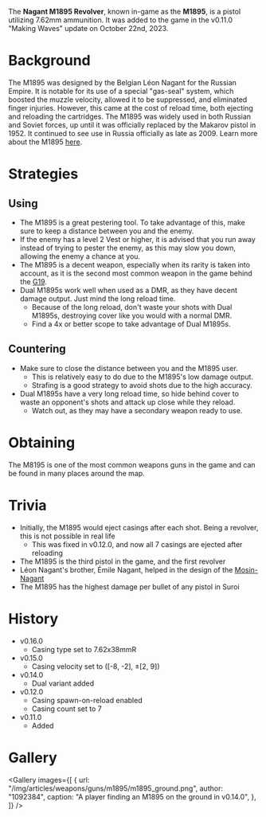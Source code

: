 The **Nagant M1895 Revolver**, known in-game as the **M1895**, is a pistol utilizing 7.62mm ammunition. It was added to the game in the v0.11.0 "Making Waves" update on October 22nd, 2023.

# Background

The M1895 was designed by the Belgian Léon Nagant for the Russian Empire. It is notable for its use of a special "gas-seal" system, which boosted the muzzle velocity, allowed it to be suppressed, and eliminated finger injuries. However, this came at the cost of reload time, both ejecting and reloading the cartridges. The M1895 was widely used in both Russian and Soviet forces, up until it was officially replaced by the Makarov pistol in 1952. It continued to see use in Russia officially as late as 2009. Learn more about the M1895 [here](https://en.wikipedia.org/wiki/Nagant_M1895).


# Strategies

## Using

- The M1895 is a great pestering tool. To take advantage of this, make sure to keep a distance between you and the enemy.
- If the enemy has a level 2 Vest or higher, it is advised that you run away instead of trying to pester the enemy, as this may slow you down, allowing the enemy a chance at you.
- The M1895 is a decent weapon, especially when its rarity is taken into account, as it is the second most common weapon in the game behind the [G19](/weapons/guns/g19).
- Dual M1895s work well when used as a DMR, as they have decent damage output. Just mind the long reload time.
  - Because of the long reload, don't waste your shots with Dual M1895s, destroying cover like you would with a normal DMR.
  - Find a 4x or better scope to take advantage of Dual M1895s.

## Countering

- Make sure to close the distance between you and the M1895 user.
  - This is relatively easy to do due to the M1895's low damage output.
  - Strafing is a good strategy to avoid shots due to the high accuracy.
- Dual M1895s have a very long reload time, so hide behind cover to waste an opponent's shots and attack up close while they reload.
  - Watch out, as they may have a secondary weapon ready to use.

# Obtaining

The M8195 is one of the most common weapons guns in the game and can be found in many places around the map.

# Trivia

- Initially, the M1895 would eject casings after each shot. Being a revolver, this is not possible in real life
  - This was fixed in v0.12.0, and now all 7 casings are ejected after reloading
- The M1895 is the third pistol in the game, and the first revolver
- Léon Nagant's brother, Émile Nagant, helped in the design of the [Mosin-Nagant](/weapons/guns/mosin)
- The M1895 has the highest damage per bullet of any pistol in Suroi

# History

- v0.16.0
  - Casing type set to 7.62x38mmR
- v0.15.0
  - Casing velocity set to ([-8, -2], ±[2, 9])
- v0.14.0
  - Dual variant added
- v0.12.0
  - Casing spawn-on-reload enabled
  - Casing count set to 7
- v0.11.0
  - Added

# Gallery

<Gallery
  images={[
    {
      url: "/img/articles/weapons/guns/m1895/m1895_ground.png",
      author: "1092384",
      caption: "A player finding an M1895 on the ground in v0.14.0",
    },
  ]}
/>
